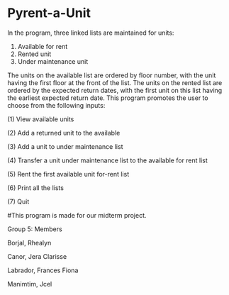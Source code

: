 # Pyrent-a-Unit

In the program, three linked lists are maintained for units: 
1. Available for rent 
2. Rented unit
3. Under maintenance unit

The units on the available list are ordered by floor number, with the unit having the first floor at the front of the list. The units on the rented list are ordered by the expected return dates, with the first unit on this list having the earliest expected return date. 
This program promotes the user to choose from the following inputs: 

(1) View available units			

(2) Add a returned unit to the available				

(3) Add a unit to under maintenance list	

(4) Transfer a unit under maintenance list 
to the available for rent list

(5) Rent the first available unit for-rent list

(6) Print all the lists

(7) Quit

#This program is made for our midterm project.

Group 5: Members

Borjal, Rhealyn

Canor, Jera Clarisse

Labrador, Frances Fiona

Manimtim, Jcel
